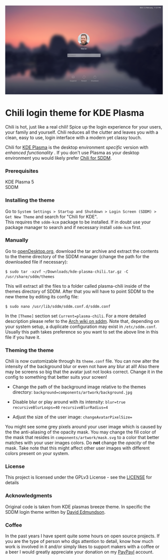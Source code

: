 ![Screenshot of the theme](preview.png "Preview")

# Chili login theme for KDE Plasma

Chili is hot, just like a real chili! Spice up the login experience for your users, your family and yourself. Chili reduces all the clutter and leaves you with a clean, easy to use, login interface with a modern yet classy touch.

Chili for [KDE Plasma](https://www.kde.org/plasma-desktop) is the desktop environment *specific* version with *enhanced functionality* . If you don't use Plasma as your desktop environment you would likely prefer [Chili for SDDM](https://github.com/MarianArlt/sddm-chili).

### Prerequisites

KDE Plasma 5  
SDDM

### Installing the theme

Go to `System Settings > Startup and Shutdown > Login Screen (SDDM) > Get New Theme` and search for "Chili for KDE".  
This requires the `sddm-kcm` package to be installed. If in doubt use your package manager to search and if necessary install `sddm-kcm` first.  

### Manually

Go to [openDesktop.org](https://www.opendesktop.org/p/1214121), download the tar archive and extract the contents to the theme directory of the SDDM manager (change the path for the downloaded file if necessary):
```
$ sudo tar -xzvf ~/Downloads/kde-plasma-chili.tar.gz -C /usr/share/sddm/themes
```
This will extract all the files to a folder called plasma-chili inside of the themes directory of SDDM. After that you will have to point SDDM to the new theme by editing its config file:
```
$ sudo nano /usr/lib/sddm/sddm.conf.d/sddm.conf
```
In the `[Theme]` section set `Current=plasma-chili`. For a more detailed description please refer to the [Arch wiki on sddm](https://wiki.archlinux.org/index.php/SDDM). Note that, depending on your system setup, a duplicate configuration may exist in `/etc/sddm.conf`. Usually this path takes preference so you want to set the above line in this file if you have it.

### Theming the theme

Chili is now customizable through its `theme.conf` file. You can now alter the intensity of the background blur or even not have any blur at all! Also there may be screens so big that the avatar just not looks correct. Change it in the config to something that better suits your screen!

  * Change the path of the background image relative to the themes directory:
  `background=components/artwork/background.jpg`

  * Disable blur or play around with its intensity:
  `blur=true`
  `recursiveBlurLoops=40`
  `recursiveBlurRadius=4`

  * Adjust the size of the user image:
  `changeAvatarPixelSize=`

You might see some grey pixels around your user image which is caused by the the anti-aliasing of the opacity mask. You may change the fill color of the mask that resides in `components/artwork/mask.svg` to a color that better matches with your user images colors. Do **not** change the *opacity* of the mask. Take note that this might affect other user images with different colors present on your system.

### License

This project is licensed under the GPLv3 License - see the [LICENSE](LICENSE.md) for details

### Acknowledgments

Original code is taken from KDE plasmas breeze theme. In specific the SDDM login theme written by [David Edmundson](davidedmundson@kde.org).

### Coffee
In the past years I have spent quite some hours on open source projects. If you are the type of person who digs attention to detail, know how much work is involved in it and/or simply likes to support makers with a coffee or a beer I would greatly appreciate your donation on my [PayPayl](https://www.paypal.me/marianarlt) account.
